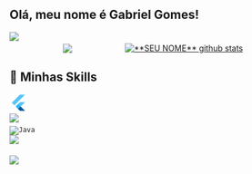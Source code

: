 ## Olá, meu nome é <strong>Gabriel Gomes!</strong>

<img src="https://img.shields.io/static/v1?label=Overview&message=Gabriel&color=f8efd4&style=for-the-badge&logo=GitHub">

<div style="display: flex; justify-content: space-evenly">
<a href="https://github.com/GaGuargo">
  <img align="center" src="https://github-readme-stats.vercel.app/api/top-langs/?username=gaguargo&theme=dark&hide_langs_below=1" />
</a>

<a href="https://github.com/GaGuargo">
 <img align="center" src="https://github-readme-stats.vercel.app/api?username=gaguargo&show_icons=true&theme=dark&line_height=27" alt="**SEU NOME** github stats"/>
</a>
</div>

## 🚀 Minhas Skills

<code><img height="32" src="https://raw.githubusercontent.com/github/explore/80688e429a7d4ef2fca1e82350fe8e3517d3494d/topics/flutter/flutter.png" alt="Flutter"/></code>
<code> <img height="32" src="https://cdn.jsdelivr.net/gh/devicons/devicon/icons/dart/dart-original.svg" /> </code>
<code><img height="32" src="https://cdn.jsdelivr.net/gh/devicons/devicon/icons/java/java-original.svg" alt="Java"/></code>
<code> <img height="32" src="https://cdn.jsdelivr.net/gh/devicons/devicon/icons/androidstudio/androidstudio-original.svg" /> </code>
<code> <img height="32" src="https://cdn.jsdelivr.net/gh/devicons/devicon/icons/firebase/firebase-plain.svg" /> </code>




